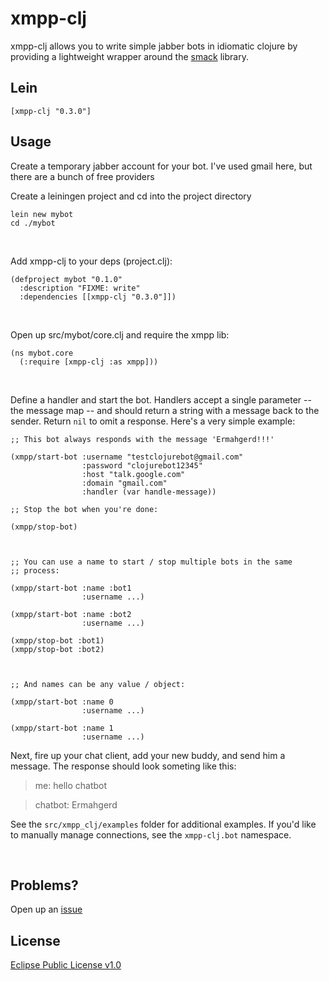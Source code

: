 # xmpp-clj

xmpp-clj allows you to write simple jabber bots in idiomatic clojure by providing a lightweight wrapper around the [smack](http://www.igniterealtime.org/projects/smack/) library.

## Lein

    [xmpp-clj "0.3.0"]


## Usage

Create a temporary jabber account for your bot.  I've used gmail here, but there are a bunch of free providers
<br />  
  
Create a leiningen project and cd into the project directory

    lein new mybot
    cd ./mybot
<br />  
  
Add xmpp-clj to your deps (project.clj):

    (defproject mybot "0.1.0"
      :description "FIXME: write"
      :dependencies [[xmpp-clj "0.3.0"]])
<br />
  
Open up src/mybot/core.clj and require the xmpp lib:

    (ns mybot.core
      (:require [xmpp-clj :as xmpp]))
<br />

Define a handler and start the bot. Handlers accept a single parameter
-- the message map -- and should return a string with a message back
to the sender. Return `nil` to omit a response.  Here's a very simple
example:

    ;; This bot always responds with the message 'Ermahgerd!!!'

    (xmpp/start-bot :username "testclojurebot@gmail.com"
                    :password "clojurebot12345"
                    :host "talk.google.com"
                    :domain "gmail.com"
                    :handler (var handle-message))

    ;; Stop the bot when you're done:

    (xmpp/stop-bot)



    ;; You can use a name to start / stop multiple bots in the same
    ;; process:

    (xmpp/start-bot :name :bot1
                    :username ...)

    (xmpp/start-bot :name :bot2
                    :username ...)

    (xmpp/stop-bot :bot1)
    (xmpp/stop-bot :bot2)



    ;; And names can be any value / object:

    (xmpp/start-bot :name 0
                    :username ...)

    (xmpp/start-bot :name 1
                    :username ...)


Next, fire up your chat client, add your new buddy, and send him a message.  The response should look someting like this:

> me: hello chatbot  

> chatbot: Ermahgerd

See the `src/xmpp_clj/examples` folder for additional examples. If
you'd like to manually manage connections, see the `xmpp-clj.bot`
namespace.

<br />  

## Problems?

Open up an [issue](http://github.com/zkim/xmpp-clj/issues)

## License

[Eclipse Public License v1.0](http://www.eclipse.org/legal/epl-v10.html)
